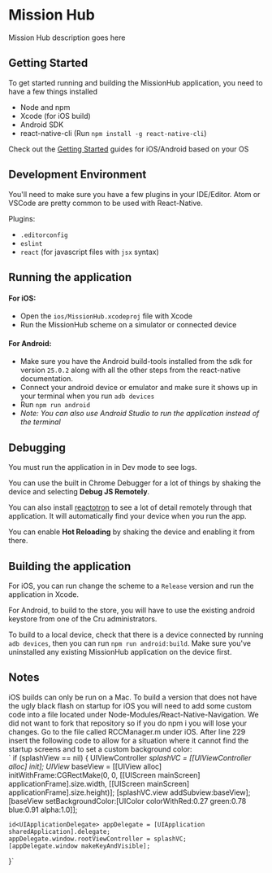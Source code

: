 # Mission Hub

Mission Hub description goes here


## Getting Started

To get started running and building the MissionHub application, you need to have a few things installed

- Node and npm
- Xcode (for iOS build)
- Android SDK
- react-native-cli (Run `npm install -g react-native-cli`)

Check out the [Getting Started](https://facebook.github.io/react-native/docs/getting-started.html) guides for iOS/Android based on your OS


## Development Environment

You'll need to make sure you have a few plugins in your IDE/Editor. Atom or VSCode are pretty common to be used with React-Native.

Plugins:
- `.editorconfig`
- `eslint`
- `react` (for javascript files with `jsx` syntax)

## Running the application

#### For iOS:

- Open the `ios/MissionHub.xcodeproj` file with Xcode
- Run the MissionHub scheme on a simulator or connected device

#### For Android:

- Make sure you have the Android build-tools installed from the sdk for version `25.0.2` along with all the other steps from the react-native documentation.
- Connect your android device or emulator and make sure it shows up in your terminal when you run `adb devices`
- Run `npm run android`
- *Note: You can also use Android Studio to run the application instead of the terminal*



## Debugging

You must run the application in in Dev mode to see logs.

You can use the built in Chrome Debugger for a lot of things by shaking the device and selecting **Debug JS Remotely**.

You can also install [reactotron](https://github.com/infinitered/reactotron) to see a lot of detail remotely through that application. It will automatically find your device when you run the app.

You can enable **Hot Reloading** by shaking the device and enabling it from there.



## Building the application

For iOS, you can run change the scheme to a `Release` version and run the application in Xcode.

For Android, to build to the store, you will have to use the existing android keystore from one of the Cru administrators.

To build to a local device, check that there is a device connected by running `adb devices`, then you can run `npm run android:build`. Make sure you've uninstalled any existing MissionHub application on the device first.



## Notes

iOS builds can only be run on a Mac.
To build a version that does not have the ugly black flash on startup for iOS you will need to add some custom code into a file located under Node-Modules/React-Native-Navigation. We did not want to fork that repository so if you do npm i you will lose your changes. Go to the file called RCCManager.m under iOS. After line 229 insert the following code to allow for a situation where it cannot find the startup screens and to set a custom background color:   
`  if (splashView == nil)
  {
    UIViewController *splashVC = [[UIViewController alloc] init];
    UIView* baseView = [[UIView alloc] initWithFrame:CGRectMake(0,
      0,
      [[UIScreen mainScreen] applicationFrame].size.width,
      [[UIScreen mainScreen] applicationFrame].size.height)];
    [splashVC.view addSubview:baseView];
    [baseView setBackgroundColor:[UIColor colorWithRed:0.27 green:0.78 blue:0.91 alpha:1.0]];

    id<UIApplicationDelegate> appDelegate = [UIApplication sharedApplication].delegate;
    appDelegate.window.rootViewController = splashVC;
    [appDelegate.window makeKeyAndVisible];
  }`
